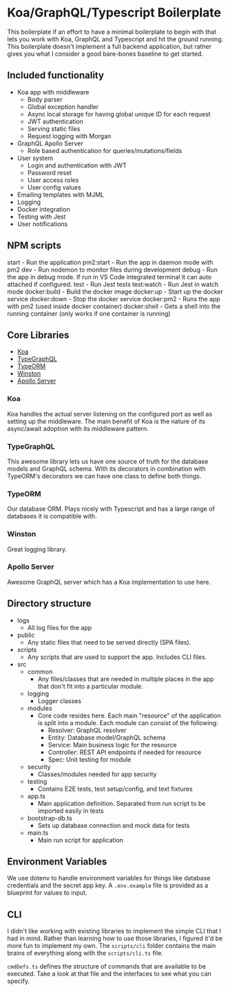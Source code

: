 # Koa/GraphQL/Typescript Boilerplate

This boilerplate if an effort to have a minimal boilerplate to begin with that lets you work with Koa, GraphQL and Typescript and hit the ground running. This boilerplate doesn't implement a full backend application, but rather gives you what I consider a good bare-bones baseline to get started.

## Included functionality

- Koa app with middleware
  - Body parser
  - Global exception handler
  - Async local storage for having global unique ID for each request
  - JWT authentication
  - Serving static files
  - Request logging with Morgan
- GraphQL Apollo Server
  - Role based authentication for queries/mutations/fields
- User system
  - Login and authentication with JWT
  - Password reset
  - User access roles
  - User config values
- Emailing templates with MJML
- Logging
- Docker integration
- Testing with Jest
- User notifications

## NPM scripts

start - Run the application
pm2:start - Run the app in daemon mode with pm2
dev - Run nodemon to monitor files during development
debug - Run the app in debug mode. If run in VS Code integrated terminal it can auto attached if configured.
test - Run Jest tests
test:watch - Run Jest in watch mode
docker:build - Build the docker image
docker:up - Start up the docker service
docker:down - Stop the docker service
docker:pm2 - Runs the app with pm2 (used inside docker container)
docker:shell - Gets a shell into the running container (only works if one container is running)

## Core Libraries

- [Koa](https://github.com/koajs/koa)
- [TypeGraphQL](https://github.com/19majkel94/type-graphql)
- [TypeORM](https://github.com/typeorm/typeorm)
- [Winston](https://github.com/winstonjs/winston)
- [Apollo Server](https://github.com/apollographql/apollo-server)

### Koa

Koa handles the actual server listening on the configured port as well as setting up the middleware. The main benefit of Koa is the nature of its async/await adoption with its middleware pattern.

### TypeGraphQL

This awesome library lets us have one source of truth for the database models and GraphQL schema. With its decorators in combination with TypeORM's decorators we can have one class to define both things.

### TypeORM

Our database ORM. Plays nicely with Typescript and has a large range of databases it is compatible with.

### Winston

Great logging library.

### Apollo Server

Awesome GraphQL server which has a Koa implementation to use here.

## Directory structure

- logs
  - All log files for the app
- public
  - Any static files that need to be served directly (SPA files).
- scripts
  - Any scripts that are used to support the app. Includes CLI files.
- src
  - common
    - Any files/classes that are needed in multiple places in the app that don't fit into a particular module.
  - logging
    - Logger classes
  - modules
    - Core code resides here. Each main "resource" of the application is split into a module. Each module can consist of the following:
      - Resolver: GraphQL resolver
      - Entity: Database model/GraphQL schema
      - Service: Main business logic for the resource
      - Controller: REST API endpoints if needed for resource
      - Spec: Unit testing for module
  - security
    - Classes/modules needed for app security
  - testing
    - Contains E2E tests, test setup/config, and text fixtures
  - app.ts
    - Main application definition. Separated from run script to be imported easily in tests
  - bootstrap-db.ts
    - Sets up database connection and mock data for tests
  - main.ts
    - Main run script for application

## Environment Variables

We use dotenv to handle environment variables for things like database credentials and the secret app key. A `.env.example` file is provided as a blueprint for values to input.

## CLI

I didn't like working with existing libraries to implement the simple CLI that I had in mind. Rather than learning how to use those libraries, I figured it'd be more fun to implement my own. The `scripts/cli` folder contains the main brains of everything along with the `scripts/cli.ts` file.

`cmdDefs.ts` defines the structure of commands that are available to be executed. Take a look at that file and the interfaces to see what you can specify.
